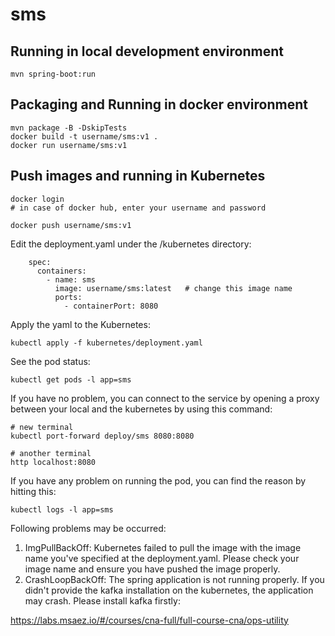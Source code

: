 # sms

## Running in local development environment

```
mvn spring-boot:run
```

## Packaging and Running in docker environment

```
mvn package -B -DskipTests
docker build -t username/sms:v1 .
docker run username/sms:v1
```

## Push images and running in Kubernetes

```
docker login 
# in case of docker hub, enter your username and password

docker push username/sms:v1
```

Edit the deployment.yaml under the /kubernetes directory:
```
    spec:
      containers:
        - name: sms
          image: username/sms:latest   # change this image name
          ports:
            - containerPort: 8080

```

Apply the yaml to the Kubernetes:
```
kubectl apply -f kubernetes/deployment.yaml
```

See the pod status:
```
kubectl get pods -l app=sms
```

If you have no problem, you can connect to the service by opening a proxy between your local and the kubernetes by using this command:
```
# new terminal
kubectl port-forward deploy/sms 8080:8080

# another terminal
http localhost:8080
```

If you have any problem on running the pod, you can find the reason by hitting this:
```
kubectl logs -l app=sms
```

Following problems may be occurred:

1. ImgPullBackOff:  Kubernetes failed to pull the image with the image name you've specified at the deployment.yaml. Please check your image name and ensure you have pushed the image properly.
1. CrashLoopBackOff: The spring application is not running properly. If you didn't provide the kafka installation on the kubernetes, the application may crash. Please install kafka firstly:

https://labs.msaez.io/#/courses/cna-full/full-course-cna/ops-utility

